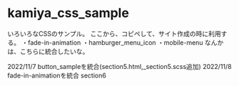 # kamiya_css_sample
いろいろなCSSのサンプル。
ここから、コピペして、サイト作成の時に利用する。
・fade-in-animation
・hamburger_menu_icon
・mobile-menu
なんかは、こちらに統合したいな。

2022/11/7 button_sampleを統合(section5.html,_section5.scss追加)
2022/11/8 fade-in-animationを統合 section6
